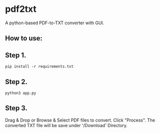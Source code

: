 # pdf2txt
A python-based PDF-to-TXT converter with GUI.

## How to use:

## Step 1.
```console
pip install -r requirements.txt
```


## Step 2.
```console
python3 app.py
```

## Step 3.
Drag & Drop or Browse & Select PDF files to convert. Click "Process". The converted TXT file will be save under '/Download' Directory.
